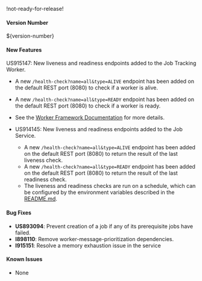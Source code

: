 !not-ready-for-release!

#### Version Number
${version-number}

#### New Features
US915147: New liveness and readiness endpoints added to the Job Tracking Worker.
- A new `/health-check?name=all&type=ALIVE` endpoint has been added on the default REST port (8080) to check if a worker is alive.
- A new `/health-check?name=all&type=READY` endpoint has been added on the default REST port (8080) to check if a worker is ready.
- See the [Worker Framework Documentation](https://github.com/WorkerFramework/worker-framework/tree/develop/worker-core#liveness-and-readiness-checks-within-the-worker-framework)
  for more details.

- US914145: New liveness and readiness endpoints added to the Job Service.
  - A new `/health-check?name=all&type=ALIVE` endpoint has been added on the default REST port (8080) to return the result of the last
    liveness check.
  - A new `/health-check?name=all&type=READY` endpoint has been added on the default REST port (8080) to return the result of the last
    readiness check.
  - The liveness and readiness checks are run on a schedule, which can be configured by the environment variables described in the
    [README.md](https://github.com/JobService/job-service/blob/develop/job-service-container/README.md).

#### Bug Fixes
- **US893094**: Prevent creation of a job if any of its prerequisite jobs have failed.
- **I898110**: Remove worker-message-prioritization dependencies.
- **I915151**: Resolve a memory exhaustion issue in the service

#### Known Issues
- None

